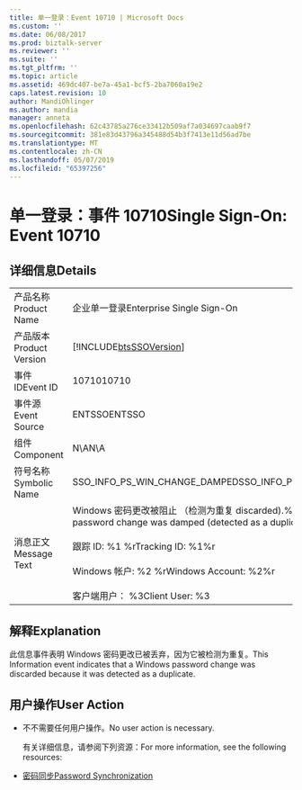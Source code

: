 ```yaml
---
title: 单一登录：Event 10710 | Microsoft Docs
ms.custom: ''
ms.date: 06/08/2017
ms.prod: biztalk-server
ms.reviewer: ''
ms.suite: ''
ms.tgt_pltfrm: ''
ms.topic: article
ms.assetid: 469dc407-be7a-45a1-bcf5-2ba7060a19e2
caps.latest.revision: 10
author: MandiOhlinger
ms.author: mandia
manager: anneta
ms.openlocfilehash: 62c43785a276ce33412b509af7a034697caab9f7
ms.sourcegitcommit: 381e83d43796a345488d54b3f7413e11d56ad7be
ms.translationtype: MT
ms.contentlocale: zh-CN
ms.lasthandoff: 05/07/2019
ms.locfileid: "65397256"
---
```

# <a name="single-sign-on-event-10710"></a><span data-ttu-id="6cb6f-102">单一登录：事件 10710</span><span class="sxs-lookup"><span data-stu-id="6cb6f-102">Single Sign-On: Event 10710</span></span>
## <a name="details"></a><span data-ttu-id="6cb6f-103">详细信息</span><span class="sxs-lookup"><span data-stu-id="6cb6f-103">Details</span></span>  

|                 |                                                                                                                                                                             |
|-----------------|-----------------------------------------------------------------------------------------------------------------------------------------------------------------------------|
|  <span data-ttu-id="6cb6f-104">产品名称</span><span class="sxs-lookup"><span data-stu-id="6cb6f-104">Product Name</span></span>   |                                                                          <span data-ttu-id="6cb6f-105">企业单一登录</span><span class="sxs-lookup"><span data-stu-id="6cb6f-105">Enterprise Single Sign-On</span></span>                                                                          |
| <span data-ttu-id="6cb6f-106">产品版本</span><span class="sxs-lookup"><span data-stu-id="6cb6f-106">Product Version</span></span> |                                                         [!INCLUDE[btsSSOVersion](../includes/btsssoversion-md.md)]                                                          |
|    <span data-ttu-id="6cb6f-107">事件 ID</span><span class="sxs-lookup"><span data-stu-id="6cb6f-107">Event ID</span></span>     |                                                                                    <span data-ttu-id="6cb6f-108">10710</span><span class="sxs-lookup"><span data-stu-id="6cb6f-108">10710</span></span>                                                                                    |
|  <span data-ttu-id="6cb6f-109">事件源</span><span class="sxs-lookup"><span data-stu-id="6cb6f-109">Event Source</span></span>   |                                                                                   <span data-ttu-id="6cb6f-110">ENTSSO</span><span class="sxs-lookup"><span data-stu-id="6cb6f-110">ENTSSO</span></span>                                                                                    |
|    <span data-ttu-id="6cb6f-111">组件</span><span class="sxs-lookup"><span data-stu-id="6cb6f-111">Component</span></span>    |                                                                                     <span data-ttu-id="6cb6f-112">N\A</span><span class="sxs-lookup"><span data-stu-id="6cb6f-112">N\A</span></span>                                                                                     |
|  <span data-ttu-id="6cb6f-113">符号名称</span><span class="sxs-lookup"><span data-stu-id="6cb6f-113">Symbolic Name</span></span>  |                                                                        <span data-ttu-id="6cb6f-114">SSO_INFO_PS_WIN_CHANGE_DAMPED</span><span class="sxs-lookup"><span data-stu-id="6cb6f-114">SSO_INFO_PS_WIN_CHANGE_DAMPED</span></span>                                                                        |
|  <span data-ttu-id="6cb6f-115">消息正文</span><span class="sxs-lookup"><span data-stu-id="6cb6f-115">Message Text</span></span>   | <span data-ttu-id="6cb6f-116">Windows 密码更改被阻止 （检测为重复 discarded).%r，因而</span><span class="sxs-lookup"><span data-stu-id="6cb6f-116">A Windows password change was damped (detected as a duplicate and discarded).%r</span></span><br /><br /> <span data-ttu-id="6cb6f-117">跟踪 ID: %1 %r</span><span class="sxs-lookup"><span data-stu-id="6cb6f-117">Tracking ID: %1%r</span></span><br /><br /> <span data-ttu-id="6cb6f-118">Windows 帐户: %2 %r</span><span class="sxs-lookup"><span data-stu-id="6cb6f-118">Windows Account: %2%r</span></span><br /><br /> <span data-ttu-id="6cb6f-119">客户端用户： %3</span><span class="sxs-lookup"><span data-stu-id="6cb6f-119">Client User: %3</span></span> |

## <a name="explanation"></a><span data-ttu-id="6cb6f-120">解释</span><span class="sxs-lookup"><span data-stu-id="6cb6f-120">Explanation</span></span>  
 <span data-ttu-id="6cb6f-121">此信息事件表明 Windows 密码更改已被丢弃，因为它被检测为重复。</span><span class="sxs-lookup"><span data-stu-id="6cb6f-121">This Information event indicates that a Windows password change was discarded because it was detected as a duplicate.</span></span>  

## <a name="user-action"></a><span data-ttu-id="6cb6f-122">用户操作</span><span class="sxs-lookup"><span data-stu-id="6cb6f-122">User Action</span></span>  

- <span data-ttu-id="6cb6f-123">不不需要任何用户操作。</span><span class="sxs-lookup"><span data-stu-id="6cb6f-123">No user action is necessary.</span></span>  

  <span data-ttu-id="6cb6f-124">有关详细信息，请参阅下列资源：</span><span class="sxs-lookup"><span data-stu-id="6cb6f-124">For more information, see the following resources:</span></span>  

- [<span data-ttu-id="6cb6f-125">密码同步</span><span class="sxs-lookup"><span data-stu-id="6cb6f-125">Password Synchronization</span></span>](../core/password-synchronization2.md)
